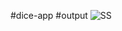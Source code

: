 #dice-app
#output
![SS](https://user-images.githubusercontent.com/92023504/138139283-28ff5306-baa9-4df5-a371-82b2511f3ec7.png)

